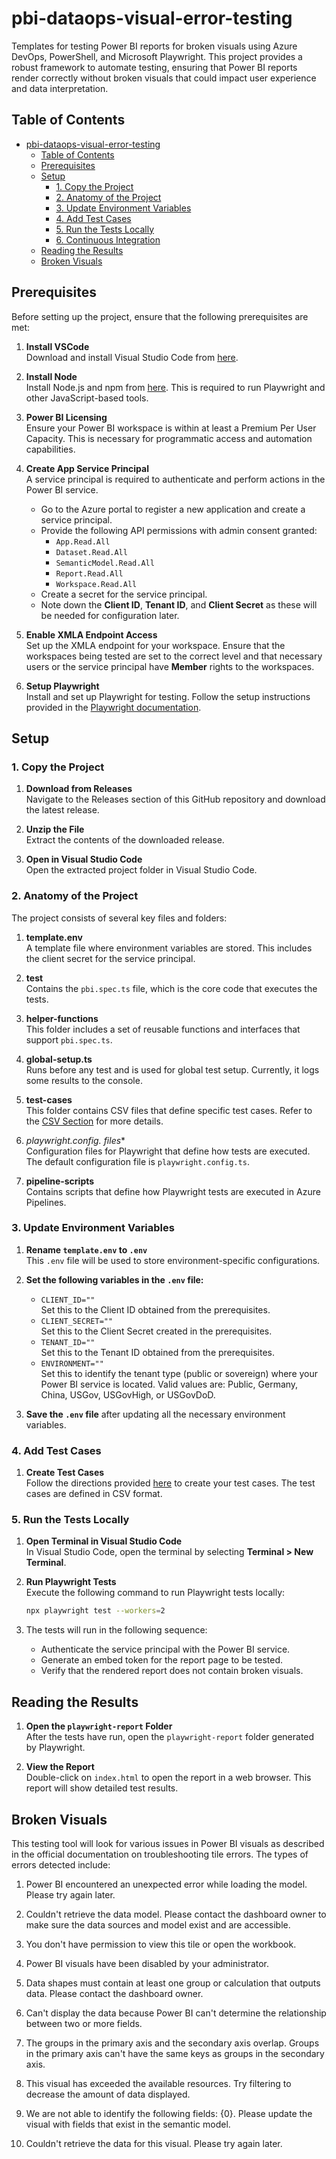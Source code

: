 # pbi-dataops-visual-error-testing

Templates for testing Power BI reports for broken visuals using Azure DevOps, PowerShell, and Microsoft Playwright. This project provides a robust framework to automate testing, ensuring that Power BI reports render correctly without broken visuals that could impact user experience and data interpretation.
## Table of Contents

- [pbi-dataops-visual-error-testing](#pbi-dataops-visual-error-testing)
  - [Table of Contents](#table-of-contents)
  - [Prerequisites](#prerequisites)
  - [Setup](#setup)
    - [1. Copy the Project](#1-copy-the-project)
    - [2. Anatomy of the Project](#2-anatomy-of-the-project)
    - [3. Update Environment Variables](#3-update-environment-variables)
    - [4. Add Test Cases](#4-add-test-cases)
    - [5. Run the Tests Locally](#5-run-the-tests-locally)
    - [6. Continuous Integration](./documentation/ci-mode.md)
  - [Reading the Results](#reading-the-results)
  - [Broken Visuals](#broken-visuals)

## Prerequisites

Before setting up the project, ensure that the following prerequisites are met:

1. **Install VSCode**  
   Download and install Visual Studio Code from [here](https://code.visualstudio.com/).

2. **Install Node**  
   Install Node.js and npm from [here](https://nodejs.org/). This is required to run Playwright and other JavaScript-based tools.

3. **Power BI Licensing**  
   Ensure your Power BI workspace is within at least a Premium Per User Capacity. This is necessary for programmatic access and automation capabilities.

4. **Create App Service Principal**  
   A service principal is required to authenticate and perform actions in the Power BI service.
   - Go to the Azure portal to register a new application and create a service principal.
   - Provide the following API permissions with admin consent granted:
     - `App.Read.All`
     - `Dataset.Read.All`
     - `SemanticModel.Read.All`
     - `Report.Read.All`
     - `Workspace.Read.All`
   - Create a secret for the service principal.
   - Note down the **Client ID**, **Tenant ID**, and **Client Secret** as these will be needed for configuration later.

5. **Enable XMLA Endpoint Access**  
   Set up the XMLA endpoint for your workspace. Ensure that the workspaces being tested are set to the correct level and that necessary users or the service principal have **Member** rights to the workspaces.

6. **Setup Playwright**  
   Install and set up Playwright for testing. Follow the setup instructions provided in the [Playwright documentation](https://playwright.dev/docs/getting-started-vscode).

## Setup

### 1. Copy the Project

1. **Download from Releases**  
   Navigate to the Releases section of this GitHub repository and download the latest release.

2. **Unzip the File**  
   Extract the contents of the downloaded release.

3. **Open in Visual Studio Code**  
   Open the extracted project folder in Visual Studio Code.

### 2. Anatomy of the Project

The project consists of several key files and folders:

1. **template.env**  
   A template file where environment variables are stored. This includes the client secret for the service principal.

2. **test**  
   Contains the `pbi.spec.ts` file, which is the core code that executes the tests.

3. **helper-functions**  
   This folder includes a set of reusable functions and interfaces that support `pbi.spec.ts`.

4. **global-setup.ts**  
   Runs before any test and is used for global test setup. Currently, it logs some results to the console.

5. **test-cases**  
   This folder contains CSV files that define specific test cases. Refer to the [CSV Section](https://github.com/kerski/get-powerbireportpagesfortesting) for more details.

6. **playwright.config.* files**  
   Configuration files for Playwright that define how tests are executed. The default configuration file is `playwright.config.ts`.

7. **pipeline-scripts**  
   Contains scripts that define how Playwright tests are executed in Azure Pipelines.

### 3. Update Environment Variables

1. **Rename `template.env` to `.env`**  
   This `.env` file will be used to store environment-specific configurations.

2. **Set the following variables in the `.env` file:**
   - `CLIENT_ID=""`  
     Set this to the Client ID obtained from the prerequisites.
   - `CLIENT_SECRET=""`  
     Set this to the Client Secret created in the prerequisites.
   - `TENANT_ID=""`  
     Set this to the Tenant ID obtained from the prerequisites.
   - `ENVIRONMENT=""`  
     Set this to identify the tenant type (public or sovereign) where your Power BI service is located. Valid values are: Public, Germany, China, USGov, USGovHigh, or USGovDoD.

3. **Save the `.env` file** after updating all the necessary environment variables.

### 4. Add Test Cases

1. **Create Test Cases**  
   Follow the directions provided [here](https://github.com/kerski/get-powerbireportpagesfortesting) to create your test cases. The test cases are defined in CSV format.

### 5. Run the Tests Locally

1. **Open Terminal in Visual Studio Code**  
   In Visual Studio Code, open the terminal by selecting **Terminal > New Terminal**.

2. **Run Playwright Tests**  
   Execute the following command to run Playwright tests locally:
   ```bash
   npx playwright test --workers=2
3. The tests will run in the following sequence:
   - Authenticate the service principal with the Power BI service.
   - Generate an embed token for the report page to be tested.
   - Verify that the rendered report does not contain broken visuals.

## Reading the Results

1. **Open the `playwright-report` Folder**  
   After the tests have run, open the `playwright-report` folder generated by Playwright.

2. **View the Report**  
   Double-click on `index.html` to open the report in a web browser. This report will show detailed test results.

## Broken Visuals

This testing tool will look for various issues in Power BI visuals as described in the official documentation on troubleshooting tile errors. The types of errors detected include:

1. Power BI encountered an unexpected error while loading the model. Please try again later.

2. Couldn't retrieve the data model. Please contact the dashboard owner to make sure the data sources and model exist and are accessible.

3. You don't have permission to view this tile or open the workbook.

4. Power BI visuals have been disabled by your administrator.

5. Data shapes must contain at least one group or calculation that outputs data. Please contact the dashboard owner.

6. Can't display the data because Power BI can't determine the relationship between two or more fields.

7. The groups in the primary axis and the secondary axis overlap. Groups in the primary axis can't have the same keys as groups in the secondary axis.

8. This visual has exceeded the available resources. Try filtering to decrease the amount of data displayed.

9. We are not able to identify the following fields: {0}. Please update the visual with fields that exist in the semantic model.

10. Couldn't retrieve the data for this visual. Please try again later.
